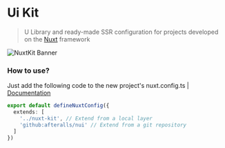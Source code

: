 # Ui Kit

> U Library and ready-made SSR configuration for projects developed on the [Nuxt](https://nuxt.com/) framework

![NuxtKit Banner](https://github.com/altyn-shyghys/nuxt-kit/assets/106645309/0be7a2f1-a65f-408c-a1be-56f9d0f4c558)

### How to use?

Just add the following code to the new project's nuxt.config.ts | [Documentation](https://nuxt.com/docs/getting-started/layers)

```ts
export default defineNuxtConfig({
  extends: [
    '../nuxt-kit', // Extend from a local layer
    'github:afteralls/nui' // Extend from a git repository
  ]
})
```
